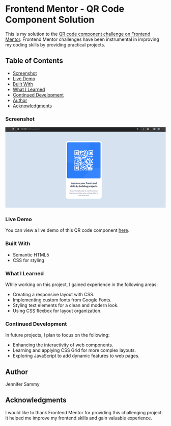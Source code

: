 # Frontend Mentor - QR Code Component Solution

This is my solution to the [QR code component challenge on Frontend Mentor](https://www.frontendmentor.io/challenges/qr-code-component-iux_sIO_H). Frontend Mentor challenges have been instrumental in improving my coding skills by providing practical projects.

## Table of Contents

  - [Screenshot](#screenshot)
  - [Live Demo](#live-demo)
  - [Built With](#built-with)
  - [What I Learned](#what-i-learned)
  - [Continued Development](#continued-development)
- [Author](#author)
- [Acknowledgments](#acknowledgments)


### Screenshot

![QR Code Component Screenshot](./images/Screenshot%202024-01-10%20145613.png)

### Live Demo

You can view a live demo of this QR code component [here](https://jenna-lab.github.io/qr-code/).


### Built With

- Semantic HTML5
- CSS for styling

### What I Learned

While working on this project, I gained experience in the following areas:

- Creating a responsive layout with CSS.
- Implementing custom fonts from Google Fonts.
- Styling text elements for a clean and modern look.
- Using CSS flexbox for layout organization.

### Continued Development

In future projects, I plan to focus on the following:

- Enhancing the interactivity of web components.
- Learning and applying CSS Grid for more complex layouts.
- Exploring JavaScript to add dynamic features to web pages.

## Author

Jennifer Sammy

## Acknowledgments

I would like to thank Frontend Mentor for providing this challenging project. It helped me improve my frontend skills and gain valuable experience.

